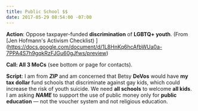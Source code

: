 ```yaml
---
title: Public School $$
date: 2017-05-29 08:54:00 -07:00
---
```


**Action**: Oppose taxpayer-funded **discrimination** of **LGBTQ+ youth**. (From [Jen Hofmann's Activism Checklist)
] (https://docs.google.com/document/d/1L8HnKq6hcAfbWUa0a-7PPA4S7h9gqkRzFJGu60gJfws/preview)

**Call: All 3 MoCs** (see bottom or page for contacts).

**Script**: I am from **_ZIP_** and am concerned that Betsy **DeVos** would have **my tax dollar** fund schools that discriminate against gay kids, which could increase the risk of youth suicide. We need **all schools** to welcome **all kids**. I am asking **_NAME_** to support the use of public money only for **public education** — not the voucher system and not religious education.
